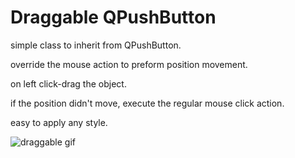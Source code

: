 # Draggable QPushButton
simple class to inherit from QPushButton.

override the mouse action to preform position movement.

on left click-drag the object.

if the position didn't move, execute the regular mouse click action.

easy to apply any style.

![draggable gif](https://media.giphy.com/media/J5AN87FOMd7PU35JG8/giphy.gif)
